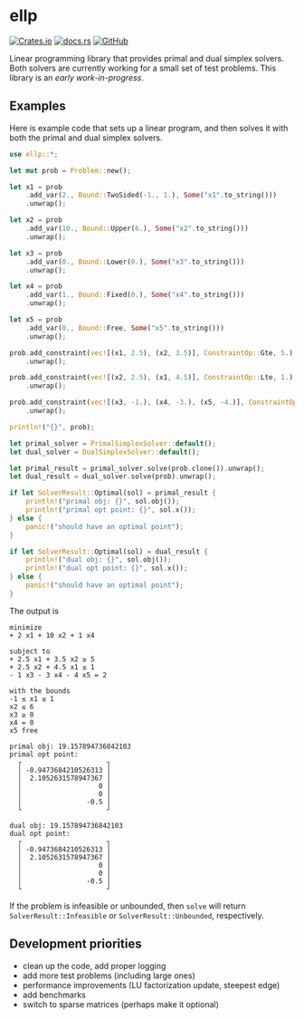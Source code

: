 # ellp

[![Crates.io](https://img.shields.io/crates/v/ellp)](https://crates.io/crates/ellp)
[![docs.rs](https://img.shields.io/docsrs/ellp)](https://docs.rs/ellp/0.1.0/ellp/)
[![GitHub](https://img.shields.io/github/license/kehlert/ellp)](https://github.com/kehlert/ellp/blob/dev/LICENSE.txt)

Linear programming library that provides primal and dual simplex solvers. Both solvers are currently working for a small set of test problems. This library is an *early work-in-progress*.

## Examples

Here is example code that sets up a linear program, and then solves it with both the primal and dual simplex solvers.


```rust
use ellp::*;

let mut prob = Problem::new();

let x1 = prob
    .add_var(2., Bound::TwoSided(-1., 1.), Some("x1".to_string()))
    .unwrap();

let x2 = prob
    .add_var(10., Bound::Upper(6.), Some("x2".to_string()))
    .unwrap();

let x3 = prob
    .add_var(0., Bound::Lower(0.), Some("x3".to_string()))
    .unwrap();

let x4 = prob
    .add_var(1., Bound::Fixed(0.), Some("x4".to_string()))
    .unwrap();

let x5 = prob
    .add_var(0., Bound::Free, Some("x5".to_string()))
    .unwrap();

prob.add_constraint(vec![(x1, 2.5), (x2, 3.5)], ConstraintOp::Gte, 5.)
    .unwrap();

prob.add_constraint(vec![(x2, 2.5), (x1, 4.5)], ConstraintOp::Lte, 1.)
    .unwrap();

prob.add_constraint(vec![(x3, -1.), (x4, -3.), (x5, -4.)], ConstraintOp::Eq, 2.)
    .unwrap();

println!("{}", prob);

let primal_solver = PrimalSimplexSolver::default();
let dual_solver = DualSimplexSolver::default();

let primal_result = primal_solver.solve(prob.clone()).unwrap();
let dual_result = dual_solver.solve(prob).unwrap();

if let SolverResult::Optimal(sol) = primal_result {
    println!("primal obj: {}", sol.obj());
    println!("primal opt point: {}", sol.x());
} else {
    panic!("should have an optimal point");
}

if let SolverResult::Optimal(sol) = dual_result {
    println!("dual obj: {}", sol.obj());
    println!("dual opt point: {}", sol.x());
} else {
    panic!("should have an optimal point");
}
```

The output is
```
minimize
+ 2 x1 + 10 x2 + 1 x4 

subject to
+ 2.5 x1 + 3.5 x2 ≥ 5
+ 2.5 x2 + 4.5 x1 ≤ 1
- 1 x3 - 3 x4 - 4 x5 = 2

with the bounds
-1 ≤ x1 ≤ 1
x2 ≤ 6
x3 ≥ 0
x4 = 0
x5 free

primal obj: 19.157894736842103
primal opt point: 
  ┌                     ┐
  │ -0.9473684210526313 │
  │  2.1052631578947367 │
  │                   0 │
  │                   0 │
  │                -0.5 │
  └                     ┘

dual obj: 19.157894736842103
dual opt point: 
  ┌                     ┐
  │ -0.9473684210526313 │
  │  2.1052631578947367 │
  │                   0 │
  │                   0 │
  │                -0.5 │
  └                     ┘
```

If the problem is infeasible or unbounded, then `solve` will return `SolverResult::Infeasible` or `SolverResult::Unbounded`, respectively.


## Development priorities
* clean up the code, add proper logging
* add more test problems (including large ones)
* performance improvements (LU factorization update, steepest edge)
* add benchmarks
* switch to sparse matrices (perhaps make it optional)




